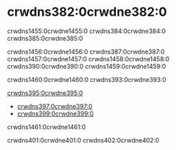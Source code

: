 # crwdns382:0crwdne382:0

crwdns1455:0crwdne1455:0 crwdns384:0crwdne384:0 crwdns385:0crwdne385:0

crwdns1456:0crwdne1456:0 crwdns387:0crwdne387:0 crwdns1457:0crwdne1457:0 crwdns1458:0crwdne1458:0 crwdns390:0crwdne390:0 crwdns1459:0crwdne1459:0

crwdns1460:0crwdne1460:0 crwdns393:0crwdne393:0

[crwdns395:0crwdne395:0](crwdns394:0crwdne394:0)

* [crwdns397:0crwdne397:0](crwdns396:0crwdne396:0)
* [crwdns399:0crwdne399:0](crwdns398:0crwdne398:0)

crwdns1461:0crwdne1461:0

crwdns401:0crwdne401:0 crwdns402:0crwdne402:0